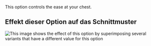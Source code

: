 This option controls the ease at your chest.

## Effekt dieser Option auf das Schnittmuster

![This image shows the effect of this option by superimposing several variants that have a different value for this option](hugo_chestease_sample.svg "Effect of this option on the pattern")
